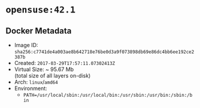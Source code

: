 # `opensuse:42.1`

## Docker Metadata

- Image ID: `sha256:c7741de4a003ae8b642718e76be0d3a9f073898db69e86dc4bb6ee192ce2387b`
- Created: `2017-03-29T17:57:11.07302413Z`
- Virtual Size: ~ 95.67 Mb  
  (total size of all layers on-disk)
- Arch: `linux`/`amd64`
- Environment:
  - `PATH=/usr/local/sbin:/usr/local/bin:/usr/sbin:/usr/bin:/sbin:/bin`
